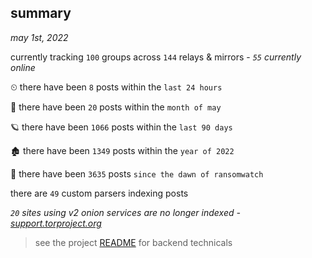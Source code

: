 
## summary
_may 1st, 2022_

currently tracking `100` groups across `144` relays & mirrors - _`55` currently online_

⏲ there have been `8` posts within the `last 24 hours`

🦈 there have been `20` posts within the `month of may`

🪐 there have been `1066` posts within the `last 90 days`

🏚 there have been `1349` posts within the `year of 2022`

🦕 there have been `3635` posts `since the dawn of ransomwatch`

there are `49` custom parsers indexing posts

_`20` sites using v2 onion services are no longer indexed - [support.torproject.org](https://support.torproject.org/onionservices/v2-deprecation/)_

> see the project [README](https://github.com/thetanz/ransomwatch#ransomwatch--) for backend technicals
